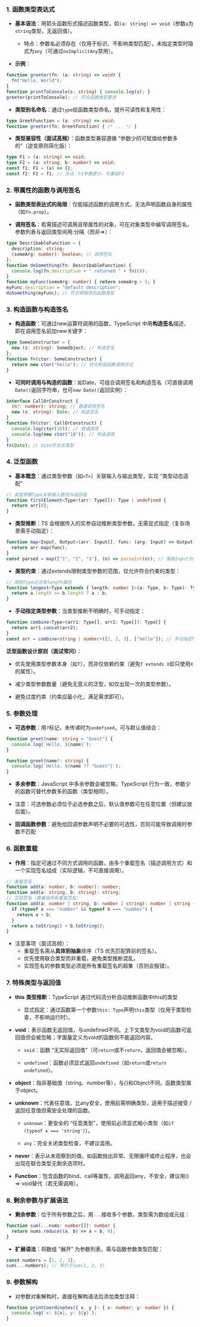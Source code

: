 ### 1. 函数类型表达式

- **基本语法**：用箭头函数形式描述函数类型，如`(a: string) => void`（参数`a`为`string`类型，无返回值）。
  - 特点：参数名必须存在（仅用于标识，不影响类型匹配），未指定类型时隐式为`any`（可通过`noImplicitAny`禁用）。

- **示例**：

```ts
function greeter(fn: (a: string) => void) {
  fn("Hello, World");
}
function printToConsole(s: string) { console.log(s); }
greeter(printToConsole); // 符合函数类型要求
```

- **类型别名命名**：通过`type`给函数类型命名，提升可读性和复用性：

```ts
type GreetFunction = (a: string) => void;
function greeter(fn: GreetFunction) { /* ... */ }
```

- **类型兼容性（面试高频）**：函数类型兼容遵循 “参数少的可赋值给参数多的”（逆变原则简化版）：

```typescript
type F1 = (a: string) => void;
type F2 = (a: string, b: number) => void;
const f1: F1 = (a) => {};
const f2: F2 = f1; // 合法：F1参数更少，可兼容F2
```

### 2. 带属性的函数与调用签名

- **函数类型表达式的局限**：仅能描述函数的调用方式，无法声明函数自身的属性（如`fn.prop`）。

- **调用签名**：若需描述可调用且带属性的对象，可在对象类型中编写调用签名，参数列表与返回类型间用:分隔（而非=>）：

```ts
type DescribableFunction = {
  description: string;
  (someArg: number): boolean; // 调用签名
};
function doSomething(fn: DescribableFunction) {
  console.log(fn.description + " returned " + fn(6));
}
function myFunc(someArg: number) { return someArg > 3; }
myFunc.description = "default description";
doSomething(myFunc); // 符合带属性的函数类型
```

### 3. 构造函数与构造签名

- **构造函数**：可通过new运算符调用的函数，TypeScript 中用**构造签名**描述，即在调用签名前加new关键字：

```ts
type SomeConstructor = {
  new (s: string): SomeObject; // 构造签名
};
function fn(ctor: SomeConstructor) {
  return new ctor("hello"); // 符合构造函数调用方式
}
```

- **可同时调用与构造的函数**：如Date，可组合调用签名和构造签名（可直接调用`Date()`返回字符串，也可`new Date()`返回实例）：

```ts
interface CallOrConstruct {  
  (n?: number): string; // 普通调用签名
  new (s: string): Date; // 构造签名
} 
function fn(ctor: CallOrConstruct) {  
  console.log(ctor(10)); // 普通调用
  console.log(new ctor("10")); // 构造调用
} 
fn(Date); // Date符合该类型
```

### 4. 泛型函数

- **基本概念**：通过类型参数（如`<T>`）关联输入与输出类型，实现 “类型动态适配”

```ts
// 类型参数Type关联输入数组与返回值
function firstElement<Type>(arr: Type[]): Type | undefined {
  return arr[0];
}
```

- **类型推断**：TS 会根据传入的实参自动推断类型参数，无需显式指定（复杂场景需手动指定）：

```ts
function map<Input, Output>(arr: Input[], func: (arg: Input) => Output): Output[] {
  return arr.map(func);
}
const parsed = map(["1", "2", "3"], (n) => parseInt(n)); // 推断Input为string，Output为number
```

- **类型约束**：通过extends限制类型参数的范围，仅允许符合约束的类型：

```ts
// 限制Type必须有length属性
function longest<Type extends { length: number }>(a: Type, b: Type): Type {
  return a.length >= b.length ? a : b;
}
```

- **手动指定类型参数**：当类型推断不明确时，可手动指定：

```ts
function combine<Type>(arr1: Type[], arr2: Type[]): Type[] {
  return arr1.concat(arr2);
}
const arr = combine<string | number>([1, 2, 3], ["hello"]); // 手动指定Type为string | number
```

**泛型函数设计原则（面试常问）**：

- 优先使用类型参数本身（如`T`），而非仅依赖约束（避免`T extends X`却只使用`X`的属性）。

- 减少类型参数数量（避免无意义的泛型，如仅出现一次的类型参数）。
- 避免过度约束（约束应最小化，满足需求即可）。

### 5. 参数处理

- **可选参数**：用`?`标记，未传递时为`undefined`，可与默认值结合：

```ts
function greet(name: string = "Guest") {
  console.log(`Hello, ${name}`);
}

function greet(name?: string) {
  console.log(`Hello, ${name ?? "Guest"}`);
}
```

- **多余参数**：JavaScript 中多余参数会被忽略，TypeScript 行为一致，参数少的函数可替代参数多的函数（类型相同）。

- 注意：可选参数必须位于必选参数之后，默认值参数可在任意位置（但建议放后面）。

- **回调函数参数**：避免给回调参数声明不必要的可选性，否则可能导致调用时参数不匹配

### 6. 函数重载

- **作用**：指定可通过不同方式调用的函数，由多个重载签名（描述调用方式）和一个实现签名组成（实际逻辑，不可直接调用）。

```ts
// 重载签名
function add(a: number, b: number): number;
function add(a: string, b: string): string;
// 实现签名（需兼容所有重载签名）
function add(a: number | string, b: number | string): number | string {
  if (typeof a === "number" && typeof b === "number") {
    return a + b;
  }
  return a.toString() + b.toString();
}
```

- 注意事项（面试高频）：
  - 重载签名需从**具体到抽象**排序（TS 优先匹配靠前的签名）。
  - 优先使用联合类型而非重载，避免类型推断混乱。
  - 实现签名的参数类型必须是所有重载签名的超集（否则会报错）。

### 7. 特殊类型与返回值

- **this** **类型推断**：TypeScript 通过代码流分析自动推断函数中this的类型
  - 显式指定：通过函数第一个参数`this: Type`声明`this`类型（仅用于类型检查，不影响运行时）。

- **void**：表示函数无返回值，与undefined不同。上下文类型为void的函数可返回值但会被忽略；字面量定义为void的函数则不能返回内容。
  - `void`：函数 “无实际返回值”（可`return`或不`return`，返回值会被忽略）。

  - `undefined`：函数必须显式返回`undefined`（如`return`或`return undefined`）。

- **object**：指非基础值（string、number等），与{}和Object不同。函数类型属于object。

- **unknown**：代表任意值，比any安全，使用前需明确类型，适用于描述接受 / 返回任意值但需安全处理的函数。
  - `unknown`：更安全的 “任意类型”，使用前必须显式缩小类型（如`if (typeof x === 'string')`）。

  - `any`：完全关闭类型检查，不建议滥用。

- **never**：表示从未观察到的值，如函数抛出异常、无限循环或终止程序，也会出现在联合类型无剩余选项时。

- **Function**：包含函数的bind、call等属性，调用返回any，不安全，建议用() => void替代（若无需调用）。

### 8. 剩余参数与扩展语法

- **剩余参数**：位于所有参数之后，用`...`接收多个参数，类型需为数组或元组：

```ts
function sum(...nums: number[]): number {
  return nums.reduce((a, b) => a + b, 0);
}
```

- **扩展语法**：将数组 “展开” 为参数列表，需与函数参数类型匹配：

```ts
const numbers = [1, 2, 3];
sum(...numbers); // 等价于sum(1, 2, 3)
```

### 9. 参数解构

- 对参数对象解构时，直接在解构语法后添加类型注释：

```ts
function printCoordinates({ x, y }: { x: number; y: number }) {
  console.log(`x: ${x}, y: ${y}`);
}
```